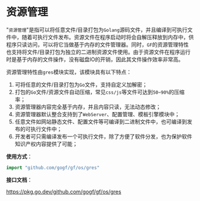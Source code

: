 
# 资源管理

"`资源管理`"是指可以将任意文件/目录打包为`Golang`源码文件，并且编译到可执行文件中，随着可执行文件发布。资源文件在程序启动时将会自解压释放到内存中，供程序只读访问，可以将它当做基于内存的文件管理器。同时，`GF`的资源管理特性也支持将文件/目录打包为独立的二进制资源文件使用。由于资源文件在程序运行时是基于内存的文件操作，没有磁盘IO的开销，因此其文件操作效率非常高。


资源管理特性由`gres`模块实现，该模块具有以下特点：
1. 可将任意的文件/目录打包为`Go`文件，支持自定义加解密；
1. 打包的`Go`文件/资源文件自动压缩，常见`css/js`等文件可达到`50~90%`的压缩率；
1. 资源管理器内容完全基于内存，并且内容只读，无法动态修改；
1. 资源管理器默认整合支持到了`WebServer`、配置管理、模板引擎模块中；
1. 任意文件如网站静态文件、配置文件等可编译到二进制文件中，也可编译到发布的可执行文件中；
1. 开发者可只需编译发布一个可执行文件，除了方便了软件分发，也为保护软件知识产权内容提供了可能；


**使用方式**：
```go
import "github.com/gogf/gf/os/gres"
```

**接口文档**： 

https://pkg.go.dev/github.com/gogf/gf/os/gres



